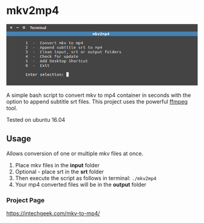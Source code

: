 # mkv2mp4
![image](tools/mkv2mp4.png)

A simple bash script to convert mkv to mp4 container in seconds
with the option to append subtitle srt files.
This project uses the powerful [ffmpeg](https://johnvansickle.com/ffmpeg/) tool.

Tested on ubuntu 16.04

## Usage
Allows conversion of one or multiple mkv files at once.

1. Place mkv files in the **input** folder
2. Optional - place srt in the **srt** folder
3. Then execute the script as follows in terminal: `./mkv2mp4`
4. Your mp4 converted files will be in the **output** folder

### Project Page
https://intechgeek.com/mkv-to-mp4/
